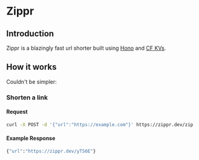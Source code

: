 # Zippr

## Introduction

Zippr is a blazingly fast url shorter built using [Hono](https://hono.dev/) and [CF KVs](https://developers.cloudflare.com/kv/).

## How it works

Couldn't be simpler:

### Shorten a link

#### Request

```bash
curl -X POST -d '{"url":"https://example.com"}' https://zippr.dev/zip
```

#### Example Response

```bash
{"url":"https://zippr.dev/yTS6E"}
```
